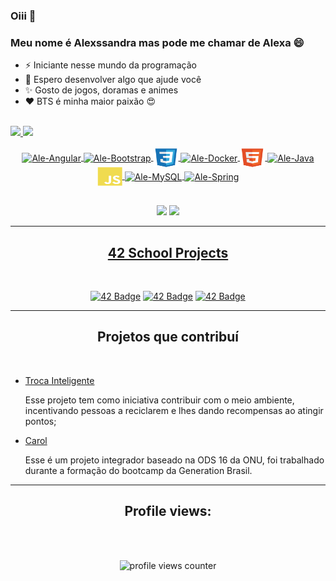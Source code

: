 ### Oiii 👋  
### Meu nome é Alexssandra mas pode me chamar de Alexa 😄


- ⚡ Iniciante nesse mundo da programação 
- 👯 Espero desenvolver algo que ajude você 
- ✨ Gosto de jogos, doramas e animes 
- ❤️ BTS é minha maior paixão 😍
<br><br>

<div>
    <a href="https://github.com/AlexaPim">
    <img height="180em" src="https://github-readme-stats.vercel.app/api?username=alexapim&show_icons=true&theme=dracula&include_all_commits=true&count_private=true"/>
    <img height="180em" src="https://github-readme-stats.vercel.app/api/top-langs/?username=alexapim&layout=compact&langs_count=7&theme=dracula"/>
</div>

<div style="display: inline_block" align="center"><br>
    <img align="center" alt="Ale-Angular" height="30" width="40" src="https://cdn.jsdelivr.net/gh/devicons/devicon/icons/angularjs/angularjs-original.svg">
    <img align="center" alt="Ale-Bootstrap" height="30" width="40" src="https://cdn.jsdelivr.net/gh/devicons/devicon/icons/bootstrap/bootstrap-plain.svg">
    <img align="center" alt="Ale-CSS" height="30" width="40" src="https://raw.githubusercontent.com/devicons/devicon/master/icons/css3/css3-original.svg">
    <img align="center" alt="Ale-Docker" height="30" width="40" src="https://cdn.jsdelivr.net/gh/devicons/devicon/icons/docker/docker-original.svg">
    <img align="center" alt="Ale-HTML" height="30" width="40" src="https://raw.githubusercontent.com/devicons/devicon/master/icons/html5/html5-original.svg">
    <img align="center" alt="Ale-Java" height="30" width="40" src="https://cdn.jsdelivr.net/gh/devicons/devicon/icons/java/java-original.svg">
    <img align="center" alt="Ale-Js" height="30" width="40" src="https://raw.githubusercontent.com/devicons/devicon/master/icons/javascript/javascript-plain.svg">
    <img align="center" alt="Ale-MySQL" height="30" width="40" src="https://cdn.jsdelivr.net/gh/devicons/devicon/icons/mysql/mysql-original.svg">
    <img align="center" alt="Ale-Spring" height="30" width="40" src="https://cdn.jsdelivr.net/gh/devicons/devicon/icons/spring/spring-original.svg">
        
    
</div>
  
<div style="display: inline_block" align="center"><br> 
 
<a href="https://www.linkedin.com/in/alexssandra-pimentel/" target="_blank"><img src="https://img.shields.io/badge/-LinkedIn-%230077B5 ?style=for-the-badge&logo=linkedin&logoColor=white" target="_blank"></a>
<a href="https://alexaprado.herokuapp.com/" target="_blank"><img width="76" src="https://img.shields.io/badge/-Portfolio-ff69b4" target="_blank">
</div>  

---

<h2 align="center">42 School Projects</h2> <br>  

<div align="center">

<a href="https://github.com/AlexaPim/libft">![42 Badge](https://game.42sp.org.br/static/assets/achievements/libfte.png)</a>
<a href="https://github.com/AlexaPim/get_next_line">![42 Badge](https://game.42sp.org.br/static/assets/achievements/get_next_linem.png)</a>
<a href="https://github.com/AlexaPim/printf">![42 Badge](https://game.42sp.org.br/static/assets/achievements/ft_printfe.png)</a>

</div>

---  

   <h2 align="center">Projetos que contribuí</h2> <br>   

   * [Troca Inteligente](https://troca-inteligente.vercel.app/) 

     Esse projeto tem como iniciativa contribuir com o meio ambiente, incentivando pessoas a reciclarem e lhes dando recompensas ao atingir pontos;
     
   * [Carol](https://proj-carol.netlify.app/#/home)

     Esse é um projeto integrador baseado na ODS 16 da ONU, foi trabalhado durante a formação do bootcamp da Generation Brasil.
 
 ---

<div align="center">
<h2>Profile views:</h2>
<br><br>

![profile views counter](https://count.getloli.com/get/@AlexaPim?theme=rule34)

